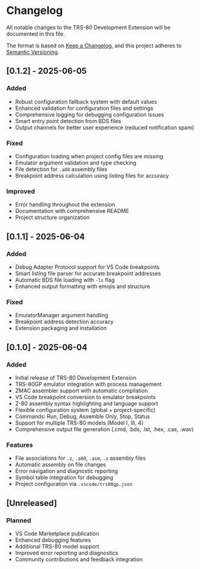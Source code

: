 # Changelog

All notable changes to the TRS-80 Development Extension will be documented in this file.

The format is based on [Keep a Changelog](https://keepachangelog.com/en/1.0.0/),
and this project adheres to [Semantic Versioning](https://semver.org/spec/v2.0.0.html).

## [0.1.2] - 2025-06-05

### Added
- Robust configuration fallback system with default values
- Enhanced validation for configuration files and settings
- Comprehensive logging for debugging configuration issues
- Smart entry point detection from BDS files
- Output channels for better user experience (reduced notification spam)

### Fixed
- Configuration loading when project config files are missing
- Emulator argument validation and type checking
- File detection for `.a80` assembly files
- Breakpoint address calculation using listing files for accuracy

### Improved
- Error handling throughout the extension
- Documentation with comprehensive README
- Project structure organization

## [0.1.1] - 2025-06-04

### Added
- Debug Adapter Protocol support for VS Code breakpoints
- Smart listing file parser for accurate breakpoint addresses
- Automatic BDS file loading with `-ls` flag
- Enhanced output formatting with emojis and structure

### Fixed
- EmulatorManager argument handling
- Breakpoint address detection accuracy
- Extension packaging and installation

## [0.1.0] - 2025-06-04

### Added
- Initial release of TRS-80 Development Extension
- TRS-80GP emulator integration with process management
- ZMAC assembler support with automatic compilation
- VS Code breakpoint conversion to emulator breakpoints
- Z-80 assembly syntax highlighting and language support
- Flexible configuration system (global + project-specific)
- Commands: Run, Debug, Assemble Only, Stop, Status
- Support for multiple TRS-80 models (Model I, III, 4)
- Comprehensive output file generation (.cmd, .bds, .lst, .hex, .cas, .wav)

### Features
- File associations for `.z`, `.a80`, `.asm`, `.s` assembly files
- Automatic assembly on file changes
- Error navigation and diagnostic reporting
- Symbol table integration for debugging
- Project configuration via `.vscode/trs80gp.json`

## [Unreleased]

### Planned
- VS Code Marketplace publication
- Enhanced debugging features
- Additional TRS-80 model support
- Improved error reporting and diagnostics
- Community contributions and feedback integration